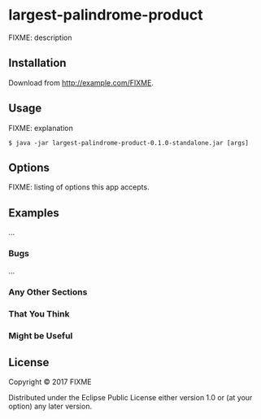 # largest-palindrome-product

FIXME: description

## Installation

Download from http://example.com/FIXME.

## Usage

FIXME: explanation

    $ java -jar largest-palindrome-product-0.1.0-standalone.jar [args]

## Options

FIXME: listing of options this app accepts.

## Examples

...

### Bugs

...

### Any Other Sections
### That You Think
### Might be Useful

## License

Copyright © 2017 FIXME

Distributed under the Eclipse Public License either version 1.0 or (at
your option) any later version.
